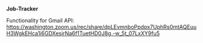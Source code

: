 **Job-Tracker**

Functionality for Gmail API:
https://washington.zoom.us/rec/share/dpLEvmnboPpdpx7UphRs0mtAQEuuH3WgkEHca1i6GDXesirNa6f1TuetHD0J8g.-w_5t_07LxXY9fu5